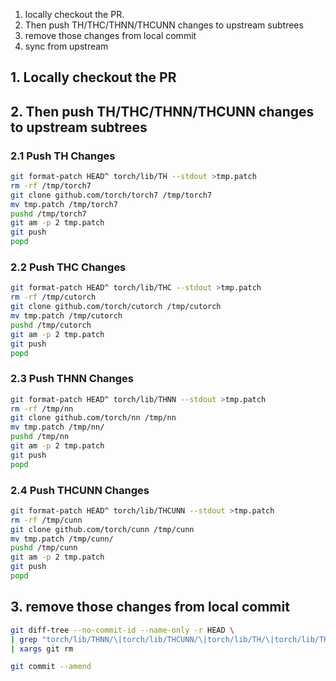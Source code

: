 1. locally checkout the PR.
2. Then push TH/THC/THNN/THCUNN changes to upstream subtrees
3. remove those changes from local commit
4. sync from upstream


## 1. Locally checkout the PR

## 2. Then push TH/THC/THNN/THCUNN changes to upstream subtrees

### 2.1 Push TH Changes

```bash
git format-patch HEAD^ torch/lib/TH --stdout >tmp.patch
rm -rf /tmp/torch7
git clone github.com/torch/torch7 /tmp/torch7
mv tmp.patch /tmp/torch7
pushd /tmp/torch7
git am -p 2 tmp.patch
git push
popd
```

### 2.2 Push THC Changes

```bash
git format-patch HEAD^ torch/lib/THC --stdout >tmp.patch
rm -rf /tmp/cutorch
git clone github.com/torch/cutorch /tmp/cutorch
mv tmp.patch /tmp/cutorch
pushd /tmp/cutorch
git am -p 2 tmp.patch
git push
popd
```

### 2.3 Push THNN Changes

```bash
git format-patch HEAD^ torch/lib/THNN --stdout >tmp.patch
rm -rf /tmp/nn
git clone github.com/torch/nn /tmp/nn
mv tmp.patch /tmp/nn/
pushd /tmp/nn
git am -p 2 tmp.patch
git push
popd
```

### 2.4 Push THCUNN Changes

```bash
git format-patch HEAD^ torch/lib/THCUNN --stdout >tmp.patch
rm -rf /tmp/cunn
git clone github.com/torch/cunn /tmp/cunn
mv tmp.patch /tmp/cunn/
pushd /tmp/cunn
git am -p 2 tmp.patch
git push
popd
```

## 3. remove those changes from local commit

```bash
git diff-tree --no-commit-id --name-only -r HEAD \
| grep "torch/lib/THNN/\|torch/lib/THCUNN/\|torch/lib/TH/\|torch/lib/THC/" \
| xargs git rm

git commit --amend
```


